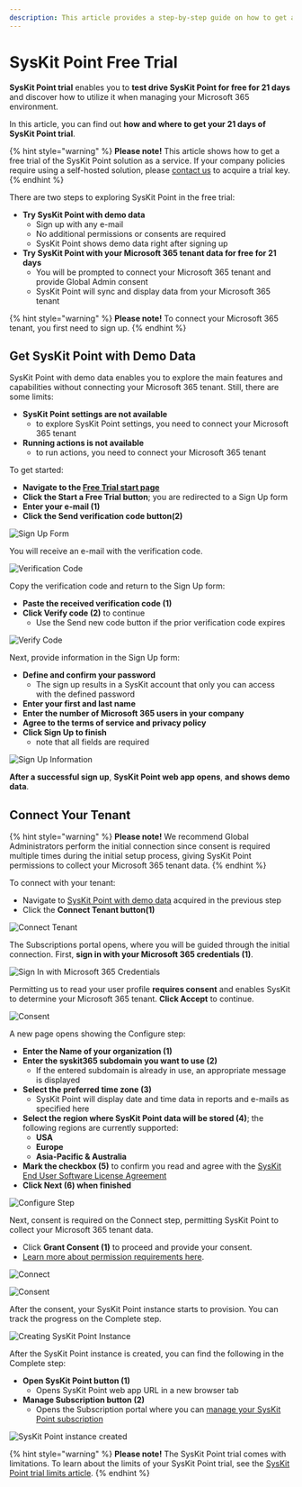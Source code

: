 ```yaml
---
description: This article provides a step-by-step guide on how to get a free 21-day trial of SysKit Point.
---
```


# SysKit Point Free Trial

**SysKit Point trial** enables you to **test drive SysKit Point for free for 21 days** and discover how to utilize it when managing your Microsoft 365 environment. 

In this article, you can find out **how and where to get your 21 days of SysKit Point trial**.

{% hint style="warning" %}
**Please note!**&#x20;
This article shows how to get a free trial of the SysKit Point solution as a service. If your company policies require using a self-hosted solution, please [contact us](https://www.syskit.com/company/contact-us) to acquire a trial key.
{% endhint %}

There are two steps to exploring SysKit Point in the free trial:
* **Try SysKit Point with demo data**
  * Sign up with any e-mail
  * No additional permissions or consents are required
  * SysKit Point shows demo data right after signing up 
* **Try SysKit Point with your Microsoft 365 tenant data for free for 21 days**
  * You will be prompted to connect your Microsoft 365 tenant and provide Global Admin consent
  * SysKit Point will sync and display data from your Microsoft 365 tenant

{% hint style="warning" %}
**Please note!**&#x20;
To connect your Microsoft 365 tenant, you first need to sign up. 
{% endhint %}

## Get SysKit Point with Demo Data

SysKit Point with demo data enables you to explore the main features and capabilities without connecting your Microsoft 365 tenant.
Still, there are some limits:
* **SysKit Point settings are not available**
  * to explore SysKit Point settings, you need to connect your Microsoft 365 tenant
* **Running actions is not available**
  * to run actions, you need to connect your Microsoft 365 tenant

To get started:
* **Navigate to the [Free Trial start page](https://www.syskit.com/products/point/free-trial/)**
* **Click the Start a Free Trial button**; you are redirected to a Sign Up form 
* **Enter your e-mail (1)**
* **Click the Send verification code button(2)**

![Sign Up Form](../.gitbook/assets/free-trial-sign-up.png)

You will receive an e-mail with the verification code.

![Verification Code](../.gitbook/assets/free-trial-verification-code.png)

Copy the verification code and return to the Sign Up form:
* **Paste the received verification code (1)**
* **Click Verify code (2)** to continue
  * Use the Send new code button if the prior verification code expires

![Verify Code](../.gitbook/assets/free-trial-verify-code.png)

Next, provide information in the Sign Up form:
* **Define and confirm your password**
  * The sign up results in a SysKit account that only you can access with the defined password
* **Enter your first and last name**
* **Enter the number of Microsoft 365 users in your company**
* **Agree to the terms of service and privacy policy**
* **Click Sign Up to finish**
  * note that all fields are required

![Sign Up Information](.gitbook\assets\free-trial-sign-up-information.png)

**After a successful sign up**, **SysKit Point web app opens**, **and shows demo data**.

## Connect Your Tenant

{% hint style="warning" %}
**Please note!**&#x20;
We recommend Global Administrators perform the initial connection since consent is required multiple times during the initial setup process, giving SysKit Point permissions to collect your Microsoft 365 tenant data.
{% endhint %}

To connect with your tenant:

* Navigate to [SysKit Point with demo data](https://demo.syskit.com/) acquired in the previous step
* Click the **Connect Tenant button(1)** 

![Connect Tenant](../.gitbook/assets/free-trial-connect-tenant.png)

The Subscriptions portal opens, where you will be guided through the initial connection.
First, **sign in with your Microsoft 365 credentials (1)**.

![Sign In with Microsoft 365 Credentials](../.gitbook/assets/free-trial-subscriptions-sign-in-ms-account.png)

Permitting us to read your user profile **requires consent** and enables SysKit to determine your Microsoft 365 tenant. **Click Accept** to continue. 

![Consent](../.gitbook/assets/free-trial-subscriptions-read-profile-consent.png)

A new page opens showing the Configure step:

* **Enter the Name of your organization (1)**
* **Enter the syskit365 subdomain you want to use (2)**
  * If the entered subdomain is already in use, an appropriate message is displayed
* **Select the preferred time zone (3)**
  * SysKit Point will display date and time data in reports and e-mails as specified here
* **Select the region where SysKit Point data will be stored (4)**; the following regions are currently supported:
  * **USA**
  * **Europe**
  * **Asia-Pacific & Australia**
* **Mark the checkbox (5)** to confirm you read and agree with the [SysKit End User Software License Agreement](https://www.syskit.com/wp-content/uploads/2022/10/EULA_SysKit-Point-2022.pdf)
* **Click Next (6) when finished**

![Configure Step](../.gitbook/assets/free-trial-subscriptions-configure-step.png)

Next, consent is required on the Connect step, permitting SysKit Point to collect your Microsoft 365 tenant data.
* Click **Grant Consent (1)** to proceed and provide your consent.
* [Learn more about permission requirements here](../requirements/permission-requirements.md).

 ![Connect](../.gitbook/assets/free-trial-subscriptions-connect-step.png)

 ![Consent](../.gitbook/assets/free-trial-subscriptions-consent.png)

After the consent, your SysKit Point instance starts to provision.
You can track the progress on the Complete step.

![Creating SysKit Point Instance](../.gitbook/assets/free-trial-subscriptions-complete-step.png)

After the SysKit Point instance is created, you can find the following in the Complete step:

* **Open SysKit Point button (1)**
  * Opens SysKit Point web app URL in a new browser tab
* **Manage Subscription button (2)**
  * Opens the Subscription portal where you can [manage your SysKit Point subscription](syskit-point-subscriptions.md)

![SysKit Point instance created](../.gitbook/assets/free-trial-subscriptions-complete-point-instance-created.png)

{% hint style="warning" %}
**Please note!**&#x20;
The SysKit Point trial comes with limitations. To learn about the limits of your SysKit Point trial, see the [SysKit Point trial limits article](free-trial-limits.md). 
{% endhint %}
